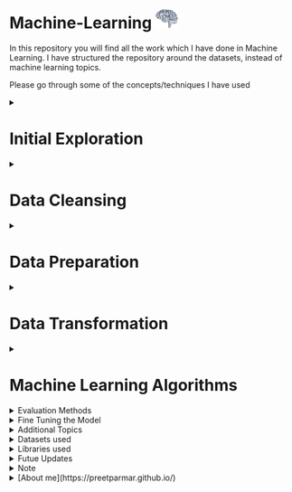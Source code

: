 # Machine-Learning  <img src="/Resources/AI.gif" width="40" height="35"/>
 
In this repository you will find all the work which I have done in Machine Learning.
I have structured the repository around the datasets, instead of machine learning topics. 

Please go through some of the concepts/techniques I have used

<details><summary><h1>Initial Exploration</h1></summary>
    
- Basic statistical analysis for different features
- Distribution for all the features
- Visualizing the data using `matplotlib`
</details>

<details><summary><h1>Data Cleansing</h1></summary>

- Impute the numerical values using `sklearn.impute.SimpleImputer`
- Add new features using my custom class, `addAdditionalAttributes`
- Scale the numerical values using `sklearn.preprocessing.StandardScalar`
- Encode the categorical values using `sklearn.preprocessing.OneHotEncoder`
</details>

<details><summary><h1>Data Preparation</h1></summary>

- Split the dataset, using `sklearn.model_selection.train_test_split`
- Split the dataset into Training and Test based on a column, using `sklearn.model_selection.StratifiedShuffleSplit`
</details>

<details><summary><h1>Data Transformation</h1></summary>

- Created numerical and categorical pipeline, using `skelarn.pipeline.Pipeline`
- Combined both the pipelines into one, using `skelarn.compose.ColumnTransformer`
</details>

<details><summary><h1>Machine Learning Algorithms</h1></summary>
</br>
<details><summary><h2>Simple Regression</h2></summary>

- Linear Regression, using `sklearn.linear_model_LinearRegression`
- Decision Tree Regression, using `sklearn.tree.DecisionTreeRegressor`
- Random Forest Regression, using `sklearn.ensemble.RandomForestRegressor`
</details>

<details><summary><h2>Simple Classification</h2></summary>
    
- Binary, Multi Label and Multi Output Classifiers
- Random Forest Classification, using `sklearn.ensemble.RandomForestClassifier`
- SVC Classification, using `sklearn.svm.SVC`
- SGD Classification, using `sklearn.linear_model.SGDClassifier`
- One versus One Classification, using `sklear.multicall.OneVsOneClassifier`
- KNeighbors Classification, using `sklearn.neighbors.KNeighborsClassifier`
</details>

</details>

<details><summary><h>Evaluation Methods</h></summary>

- Root Mean Square Error _RMSE_, using `sklearn.metrics.mean_squared_error`
- Cross-Validation, using `sklearn.model_selection.cross_val_score`
- Confusion Matrix, using `sklearn.metrics.confusion_matrix`
- Precision Score, using `sklearn.metrics.precision_score`
- Recall Score, using `sklearn.metrics.recall_score`
- F1 Score Score, using `sklearn.metrics.f1_score`
- Precision Recall Curve, using `sklearn.metrics.precision_recall_curve`
- ROC Curve, using `sklearn.metrics.roc_curve`
- ROC AUC Score, using `sklearn.metrics.roc_auc_score`
</details>

<details><summary><h>Fine Tuning the Model</h></summary>

- Grid search, using `sklearn.model_selection.GridSearchCV`
- Randomized Grid search, using `sklearn.model_selection.RandomizedSearchCV`
</details>

<details><summary><h>Additional Topics</h></summary>

- Combined Data Cleansing, Tranformation, Machine Learning steps into a single pipeline
- Used Grid Search to fine tune the data cleansing steps
</details>

<details><summary><h>Datasets used</h></summary>

- California House Prices
- MNIST Dataset
- Titanic Dataset
</details>

<details><summary><h>Libraries used</h></summary>

- sklearn
- numpy
- scipy
- pandas
</details>

<details><summary><h>Futue Updates</h></summary>

- Will dive deeper into specific machine learning algorithms and learn out various hyperparameters
</details>

<details><summary><h>Note</h></summary>

I am following [Hands-on Machine Learning with Scikit-Learn, Keras, and TensorFlow, 2nd Edition](https://www.oreilly.com/library/view/hands-on-machine-learning/9781492032632/). In my opinion, it is one of the best books I have come across for understand and learning Machine Learning, given you have some base knowledge and understanding about Python.
</details>

<!-- ### [About me](https://preetparmar.github.io/) -->
<details><summary><h>[About me](https://preetparmar.github.io/)</h></summary>

I am a beginner in Machine Learning and always learning new things in python. Feel free to reach out with any suggestions, questions or just to say hi!
Also, look at my other repositories to see some of the projects I have worked on.
You can find my portfolio [here](https://preetparmar.github.io/)
</details>